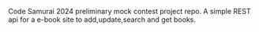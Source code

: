 Code Samurai 2024 preliminary mock contest project repo.
A simple REST api for a e-book site to add,update,search and get books.
